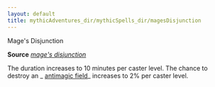```yaml
---
layout: default
title: mythicAdventures_dir/mythicSpells_dir/magesDisjunction
---
```

Mage's Disjunction

**Source** [_mage's disjunction_](spells_dir/mageSDisjunction#_mage-s-disjunction)

The duration increases to 10 minutes per caster level. The chance to destroy an _ [antimagic field](spells_dir/antimagicField#_antimagic-field)_ increases to 2% per caster level.

